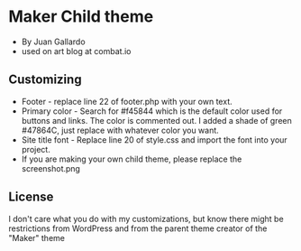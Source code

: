 # Maker Child theme

 * By Juan Gallardo
 * used on art blog at combat.io 

## Customizing 
 * Footer - replace line 22 of footer.php with your own text.
 * Primary color - Search for #f45844 which is the default color used for buttons and links. The color is commented out. I added a shade of green #47864C, just replace with whatever color you want.
 * Site title font - Replace line 20 of style.css and import the font into your project. 
 * If you are making your own child theme, please replace the screenshot.png

 ## License

 I don't care what you do with my customizations, but know there might be restrictions from WordPress and from the parent theme creator of the "Maker" theme
